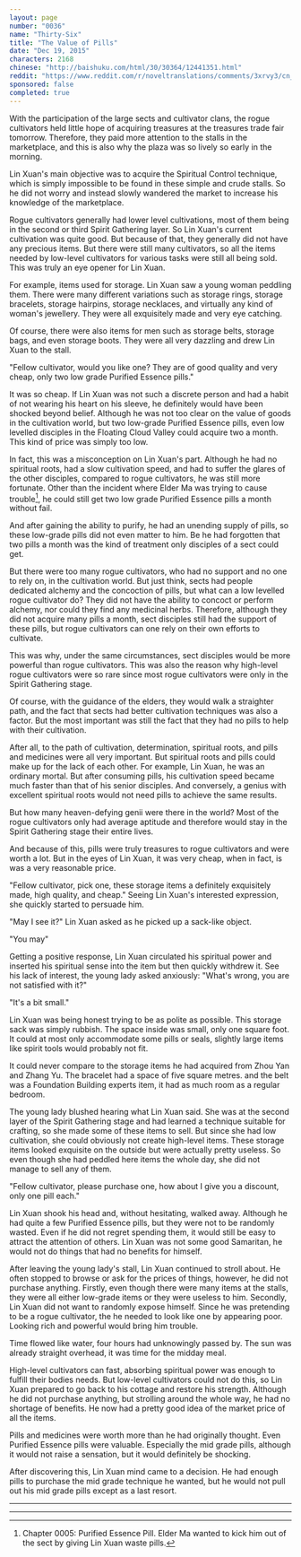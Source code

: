 ```yaml
---
layout: page
number: "0036"
name: "Thirty-Six"
title: "The Value of Pills"
date: "Dec 19, 2015"
characters: 2168
chinese: "http://baishuku.com/html/30/30364/12441351.html"
reddit: "https://www.reddit.com/r/noveltranslations/comments/3xrvy3/cn_tempered_immortal_chapter_0036/"
sponsored: false
completed: true
---
```


With the participation of the large sects and cultivator clans, the rogue cultivators held little hope of acquiring treasures at the treasures trade fair tomorrow. Therefore, they paid more attention to the stalls in the marketplace, and this is also why the plaza was so lively so early in the morning.

Lin Xuan's main objective was to acquire the Spiritual Control technique, which is simply impossible to be found in these simple and crude stalls. So he did not worry and instead slowly wandered the market to increase his knowledge of the marketplace.

Rogue cultivators generally had lower level cultivations, most of them being in the second or third Spirit Gathering layer. So Lin Xuan's current cultivation was quite good. But because of that, they generally did not have any precious items. But there were still many cultivators, so all the items needed by low-level cultivators for various tasks were still all being sold. This was truly an eye opener for Lin Xuan.

For example, items used for storage. Lin Xuan saw a young woman peddling them. There were many different variations such as storage rings, storage bracelets, storage hairpins, storage necklaces, and virtually any kind of woman's jewellery. They were all exquisitely made and very eye catching.

Of course, there were also items for men such as storage belts, storage bags, and even storage boots. They were all very dazzling and drew Lin Xuan to the stall.

"Fellow cultivator, would you like one? They are of good quality and very cheap, only two low grade Purified Essence pills."

It was so cheap. If Lin Xuan was not such a discrete person and had a habit of not wearing his heart on his sleeve, he definitely would have been shocked beyond belief. Although he was not too clear on the value of goods in the cultivation world, but two low-grade Purified Essence pills, even low levelled disciples in the Floating Cloud Valley could acquire two a month. This kind of price was simply too low.

In fact, this was a misconception on Lin Xuan's part. Although he had no spiritual roots, had a slow cultivation speed, and had to suffer the glares of the other disciples, compared to rogue cultivators, he was still more fortunate. Other than the incident where Elder Ma was trying to cause trouble[^1], he could still get two low grade Purified Essence pills a month without fail.

And after gaining the ability to purify, he had an unending supply of pills, so these low-grade pills did not even matter to him. Be he had forgotten that two pills a month was the kind of treatment only disciples of a sect could get.

But there were too many rogue cultivators, who had no support and no one to rely on, in the cultivation world. But just think, sects had people dedicated alchemy and the concoction of pills, but what can a low levelled rogue cultivator do? They did not have the ability to concoct or perform alchemy, nor could they find any medicinal herbs. Therefore, although they did not acquire many pills a month, sect disciples still had the support of these pills, but rogue cultivators can one rely on their own efforts to cultivate.

This was why, under the same circumstances, sect disciples would be more powerful than rogue cultivators. This was also the reason why high-level rogue cultivators were so rare since most rogue cultivators were only in the Spirit Gathering stage.

Of course, with the guidance of the elders, they would walk a straighter path, and the fact that sects had better cultivation techniques was also a factor. But the most important was still the fact that they had no pills to help with their cultivation.

After all, to the path of cultivation, determination, spiritual roots, and pills and medicines were all very important. But spiritual roots and pills could make up for the lack of each other. For example, Lin Xuan, he was an ordinary mortal. But after consuming pills, his cultivation speed became much faster than that of his senior disciples. And conversely, a genius with excellent spiritual roots would not need pills to achieve the same results.

But how many heaven-defying genii were there in the world? Most of the rogue cultivators only had average aptitude and therefore would stay in the Spirit Gathering stage their entire lives.

And because of this, pills were truly treasures to rogue cultivators and were worth a lot. But in the eyes of Lin Xuan, it was very cheap, when in fact, is was a very reasonable price.

"Fellow cultivator, pick one, these storage items a definitely exquisitely made, high quality, and cheap." Seeing Lin Xuan's interested expression, she quickly started to persuade him.

"May I see it?" Lin Xuan asked as he picked up a sack-like object.

"You may"

Getting a positive response, Lin Xuan circulated his spiritual power and inserted his spiritual sense into the item but then quickly withdrew it. See his lack of interest, the young lady asked anxiously: "What's wrong, you are not satisfied with it?"

"It's a bit small."

Lin Xuan was being honest trying to be as polite as possible. This storage sack was simply rubbish. The space inside was small, only one square foot. It could at most only accommodate some pills or seals, slightly large items like spirit tools would probably not fit.

It could never compare to the storage items he had acquired from Zhou Yan and Zhang Yu. The bracelet had a space of five square metres. and the belt was a Foundation Building experts item, it had as much room as a regular bedroom.

The young lady blushed hearing what Lin Xuan said. She was at the second layer of the Spirit Gathering stage and had learned a technique suitable for crafting, so she made some of these items to sell. But since she had low cultivation, she could obviously not create high-level items. These storage items looked exquisite on the outside but were actually pretty useless. So even though she had peddled here items the whole day, she did not manage to sell any of them.

"Fellow cultivator, please purchase one, how about I give you a discount, only one pill each."

Lin Xuan shook his head and, without hesitating, walked away. Although he had quite a few Purified Essence pills, but they were not to be randomly wasted. Even if he did not regret spending them, it would still be easy to attract the attention of others. Lin Xuan was not some good Samaritan, he would not do things that had no benefits for himself.

After leaving the young lady's stall, Lin Xuan continued to stroll about. He often stopped to browse or ask for the prices of things, however, he did not purchase anything. Firstly, even though there were many items at the stalls, they were all either low-grade items or they were useless to him. Secondly, Lin Xuan did not want to randomly expose himself. Since he was pretending to be a rogue cultivator, the he needed to look like one by appearing poor. Looking rich and powerful would bring him trouble.

Time flowed like water, four hours had unknowingly passed by. The sun was already straight overhead, it was time for the midday meal.

High-level cultivators can fast, absorbing spiritual power was enough to fulfill their bodies needs. But low-level cultivators could not do this, so Lin Xuan prepared to go back to his cottage and restore his strength. Although he did not purchase anything, but strolling around the whole way, he had no shortage of benefits. He now had a pretty good idea of the market price of all the items.

Pills and medicines were worth more than he had originally thought. Even Purified Essence pills were valuable. Especially the mid grade pills, although it would not raise a sensation, but it would definitely be shocking.

After discovering this, Lin Xuan mind came to a decision. He had enough pills to purchase the mid grade technique he wanted, but he would not pull out his mid grade pills except as a last resort.

---
---

[^1]: Chapter 0005: Purified Essence Pill. Elder Ma wanted to kick him out of the sect by giving Lin Xuan waste pills.
